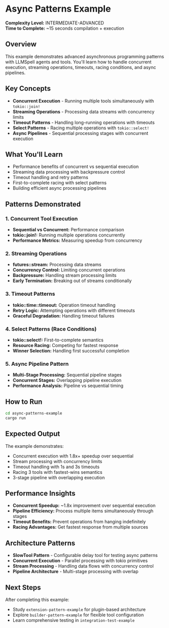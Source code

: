 # Async Patterns Example

**Complexity Level:** INTERMEDIATE-ADVANCED  
**Time to Complete:** ~15 seconds compilation + execution  

## Overview

This example demonstrates advanced asynchronous programming patterns with LLMSpell agents and tools. You'll learn how to handle concurrent execution, streaming operations, timeouts, racing conditions, and async pipelines.

## Key Concepts

- **Concurrent Execution** - Running multiple tools simultaneously with `tokio::join!`
- **Streaming Operations** - Processing data streams with concurrency limits
- **Timeout Patterns** - Handling long-running operations with timeouts
- **Select Patterns** - Racing multiple operations with `tokio::select!`
- **Async Pipelines** - Sequential processing stages with concurrent execution

## What You'll Learn

- Performance benefits of concurrent vs sequential execution
- Streaming data processing with backpressure control
- Timeout handling and retry patterns
- First-to-complete racing with select patterns
- Building efficient async processing pipelines

## Patterns Demonstrated

### 1. Concurrent Tool Execution
- **Sequential vs Concurrent:** Performance comparison
- **tokio::join!:** Running multiple operations concurrently
- **Performance Metrics:** Measuring speedup from concurrency

### 2. Streaming Operations
- **futures::stream:** Processing data streams
- **Concurrency Control:** Limiting concurrent operations
- **Backpressure:** Handling stream processing limits
- **Early Termination:** Breaking out of streams conditionally

### 3. Timeout Patterns
- **tokio::time::timeout:** Operation timeout handling
- **Retry Logic:** Attempting operations with different timeouts
- **Graceful Degradation:** Handling timeout failures

### 4. Select Patterns (Race Conditions)
- **tokio::select!:** First-to-complete semantics
- **Resource Racing:** Competing for fastest response
- **Winner Selection:** Handling first successful completion

### 5. Async Pipeline Pattern
- **Multi-Stage Processing:** Sequential pipeline stages
- **Concurrent Stages:** Overlapping pipeline execution
- **Performance Analysis:** Pipeline vs sequential timing

## How to Run

```bash
cd async-patterns-example
cargo run
```

## Expected Output

The example demonstrates:
- Concurrent execution with 1.8x+ speedup over sequential
- Stream processing with concurrency limits
- Timeout handling with 1s and 3s timeouts
- Racing 3 tools with fastest-wins semantics
- 3-stage pipeline with overlapping execution

## Performance Insights

- **Concurrent Speedup:** ~1.8x improvement over sequential execution
- **Pipeline Efficiency:** Process multiple items simultaneously through stages
- **Timeout Benefits:** Prevent operations from hanging indefinitely
- **Racing Advantages:** Get fastest response from multiple sources

## Architecture Patterns

- **SlowTool Pattern** - Configurable delay tool for testing async patterns
- **Concurrent Execution** - Parallel processing with tokio primitives
- **Stream Processing** - Handling data flows with concurrency control
- **Pipeline Architecture** - Multi-stage processing with overlap

## Next Steps

After completing this example:
- Study `extension-pattern-example` for plugin-based architecture
- Explore `builder-pattern-example` for flexible tool configuration
- Learn comprehensive testing in `integration-test-example`